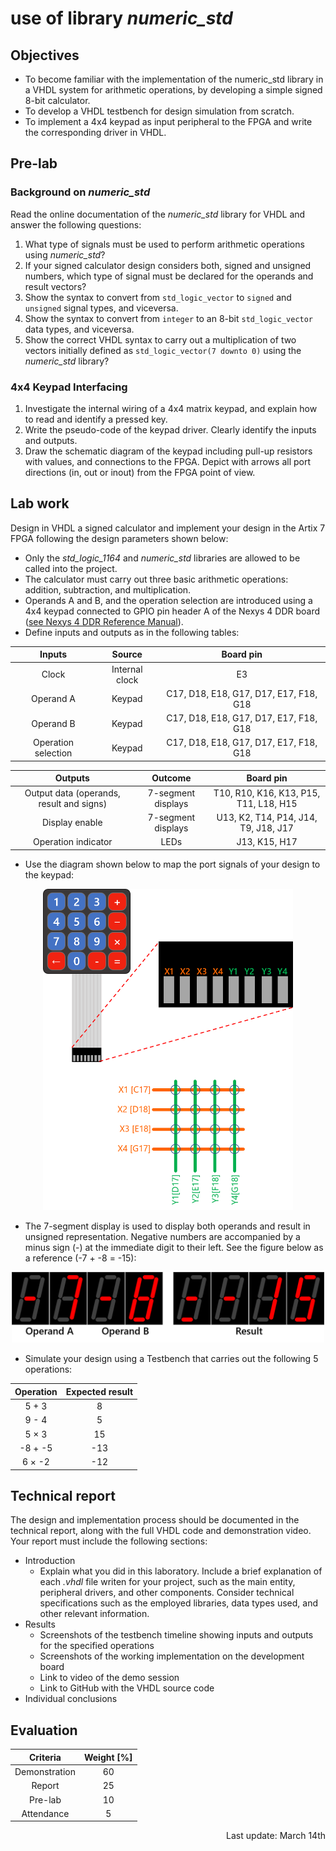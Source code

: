 # use of library _**numeric_std**_

## Objectives

* To become familiar with the implementation of the numeric_std library in a VHDL system for arithmetic operations, by developing a simple signed 8-bit calculator.
* To develop a VHDL testbench for design simulation from scratch.
* To implement a 4x4 keypad as input peripheral to the FPGA and write the corresponding driver in VHDL.

## Pre-lab

### Background on *numeric_std*

Read the online documentation of the *numeric_std* library for VHDL and answer the following questions:
  1. What type of signals must be used to perform arithmetic operations using *numeric_std*?
  2. If your signed calculator design considers both, signed and unsigned numbers, which type of signal must be declared for the operands and result vectors?
  3. Show the syntax to convert from ```std_logic_vector``` to ``signed`` and ``unsigned`` signal types, and viceversa.
  4. Show the syntax to convert from ```integer``` to an 8-bit ```std_logic_vector``` data types, and viceversa.
  5. Show the correct VHDL syntax to carry out a multiplication of two vectors initially defined as ```std_logic_vector(7 downto 0)``` using the *numeric_std* library?
  
### 4x4 Keypad Interfacing

  1. Investigate the internal wiring of a 4x4 matrix keypad, and explain how to read and identify a pressed key.
  2. Write the pseudo-code of the keypad driver. Clearly identify the inputs and outputs.
  3. Draw the schematic diagram of the keypad including pull-up resistors with values, and connections to the FPGA. Depict with arrows all port directions (in, out or inout) from the FPGA point of view. 

## Lab work

Design in VHDL a signed calculator and implement your design in the Artix 7 FPGA following the design parameters shown below:

  * Only the *std_logic_1164* and *numeric_std* libraries are allowed to be called into the project.
  * The calculator must carry out three basic arithmetic operations: addition, subtraction, and multiplication.
  * Operands A and B, and the operation selection are introduced using a 4x4 keypad connected to GPIO pin header A of the Nexys 4 DDR board ([see Nexys 4 DDR Reference Manual](https://reference.digilentinc.com/reference/programmable-logic/nexys-4-ddr/reference-manual)).
  * Define inputs and outputs as in the following tables:

<div align="center">

Inputs    | Source        | Board pin
:---:     | :---:          | :---:
Clock     | Internal clock | E3
Operand A | Keypad         | C17, D18, E18, G17, D17, E17, F18, G18 
Operand B | Keypad         | C17, D18, E18, G17, D17, E17, F18, G18 
Operation selection | Keypad | C17, D18, E18, G17, D17, E17, F18, G18 

Outputs   | Outcome       | Board pin
:---:     | :---:         | :---:
Output data (operands, result and signs) | 7-segment displays | T10, R10, K16, K13, P15, T11, L18, H15
Display enable | 7-segment displays | U13, K2, T14, P14, J14, T9, J18, J17
Operation indicator | LEDs | J13, K15, H17

</div>

  * Use the diagram shown below to map the port signals of your design to the keypad:

  <p align="center">
  <img width=400 src="img/fig02.png">
</p>

  * The 7-segment display is used to display both operands and result in unsigned representation. Negative numbers are accompanied by a minus sign (-) at the immediate digit to their left. See the figure below as a reference (-7 + -8 = -15):

<p align="center">
  <img width=500 src="img/fig01.png">
</p>

  * Simulate your design using a Testbench that carries out the following 5 operations:

<div align="center">

Operation | Expected result 
:---:     | :---:
5 + 3     | 8
9 - 4     | 5
5 × 3     | 15
-8 + -5   | -13
6 × -2    | -12

</div>

## Technical report

The design and implementation process should be documented in the technical report, along with the full VHDL code and demonstration video. Your report must include the following sections:

* Introduction
  * Explain what you did in this laboratory. Include a brief explanation of each *.vhdl* file writen for your project, such as the main entity, peripheral drivers, and other components. Consider technical specifications such as the employed libraries, data types used, and other relevant information.
* Results
  * Screenshots of the testbench timeline showing inputs and outputs for the specified operations
  * Screenshots of the working implementation on the development board
  * Link to video of the demo session
  * Link to GitHub with the VHDL source code
* Individual conclusions

## Evaluation

<div align="center">

Criteria      | Weight [%]
:-----------: | :---:
Demonstration | 60
Report        | 25
Pre-lab       | 10
Attendance    | 5

</div>

<p align="right">Last update: March 14th</p>
